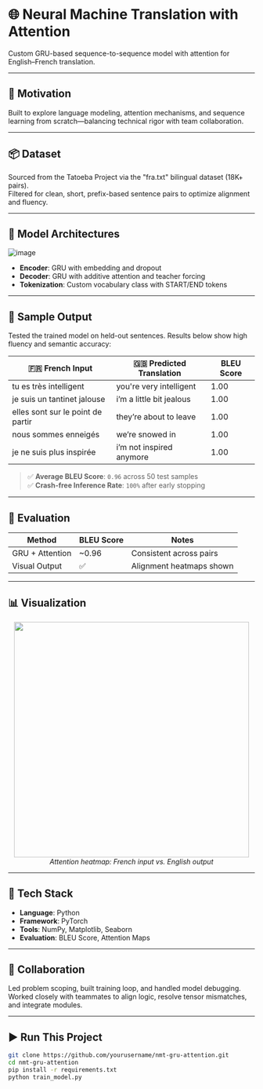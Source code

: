 # 🌐 Neural Machine Translation with Attention  
Custom GRU-based sequence-to-sequence model with attention for English–French translation.  

---

## 🚀 Motivation  
Built to explore language modeling, attention mechanisms, and sequence learning from scratch—balancing technical rigor with team collaboration.

---

## 📦 Dataset  
Sourced from the Tatoeba Project via the "fra.txt" bilingual dataset (18K+ pairs).  
Filtered for clean, short, prefix-based sentence pairs to optimize alignment and fluency.

---

## 🧠 Model Architectures  
![image](https://github.com/user-attachments/assets/a4d21c77-00ef-4e26-a697-2cb61e6e112f)
- **Encoder**: GRU with embedding and dropout  
- **Decoder**: GRU with additive attention and teacher forcing  
- **Tokenization**: Custom vocabulary class with START/END tokens  

---

## 🎯 Sample Output

Tested the trained model on held-out sentences. Results below show high fluency and semantic accuracy:

| 🇫🇷 French Input                  | 🇬🇧 Predicted Translation       | BLEU Score |
|----------------------------------|--------------------------------|------------|
| tu es très intelligent           | you're very intelligent        | 1.00       |
| je suis un tantinet jalouse     | i’m a little bit jealous       | 1.00       |
| elles sont sur le point de partir | they’re about to leave         | 1.00       |
| nous sommes enneigés            | we’re snowed in                | 1.00       |
| je ne suis plus inspirée        | i’m not inspired anymore       | 1.00       |

> ✅ **Average BLEU Score**: `0.96` across 50 test samples  
> ✅ **Crash-free Inference Rate**: `100%` after early stopping

---

## 🧪 Evaluation  
| Method              | BLEU Score | Notes                     |
|---------------------|------------|---------------------------|
| GRU + Attention     | ~0.96      | Consistent across pairs   |
| Visual Output       | ✅         | Alignment heatmaps shown  |

---

## 📊 Visualization  
<p align="center">
  <img src="visualizations/attention_heatmap_sample.png" width="480"/>
  <br><em>Attention heatmap: French input vs. English output</em>
</p>

---

## 🧰 Tech Stack  
- **Language**: Python  
- **Framework**: PyTorch  
- **Tools**: NumPy, Matplotlib, Seaborn  
- **Evaluation**: BLEU Score, Attention Maps

---

## 🤝 Collaboration  
Led problem scoping, built training loop, and handled model debugging.  
Worked closely with teammates to align logic, resolve tensor mismatches, and integrate modules.

---

## ▶️ Run This Project  
```bash
git clone https://github.com/yourusername/nmt-gru-attention.git
cd nmt-gru-attention
pip install -r requirements.txt
python train_model.py
